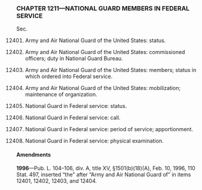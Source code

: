 ### **CHAPTER 1211—NATIONAL GUARD MEMBERS IN FEDERAL SERVICE** ###

Sec.

12401. Army and Air National Guard of the United States: status.

12402. Army and Air National Guard of the United States: commissioned officers; duty in National Guard Bureau.

12403. Army and Air National Guard of the United States: members; status in which ordered into Federal service.

12404. Army and Air National Guard of the United States: mobilization; maintenance of organization.

12405. National Guard in Federal service: status.

12406. National Guard in Federal service: call.

12407. National Guard in Federal service: period of service; apportionment.

12408. National Guard in Federal service: physical examination.

#### Amendments ####

**1996**—Pub. L. 104–106, div. A, title XV, §1501(b)(18)(A), Feb. 10, 1996, 110 Stat. 497, inserted “the” after “Army and Air National Guard of” in items 12401, 12402, 12403, and 12404.